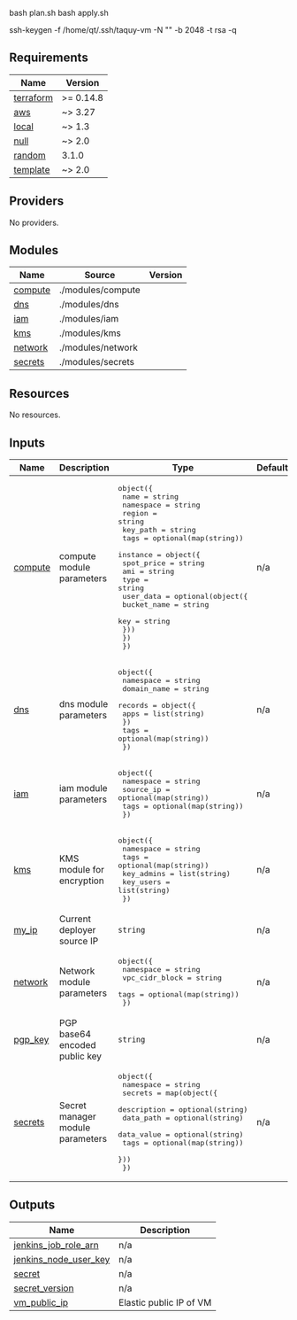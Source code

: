 bash plan.sh
bash apply.sh

ssh-keygen -f /home/qt/.ssh/taquy-vm -N "" -b 2048 -t rsa -q

<!-- BEGINNING OF PRE-COMMIT-TERRAFORM DOCS HOOK -->
## Requirements

| Name | Version |
|------|---------|
| <a name="requirement_terraform"></a> [terraform](#requirement\_terraform) | >= 0.14.8 |
| <a name="requirement_aws"></a> [aws](#requirement\_aws) | ~> 3.27 |
| <a name="requirement_local"></a> [local](#requirement\_local) | ~> 1.3 |
| <a name="requirement_null"></a> [null](#requirement\_null) | ~> 2.0 |
| <a name="requirement_random"></a> [random](#requirement\_random) | 3.1.0 |
| <a name="requirement_template"></a> [template](#requirement\_template) | ~> 2.0 |

## Providers

No providers.

## Modules

| Name | Source | Version |
|------|--------|---------|
| <a name="module_compute"></a> [compute](#module\_compute) | ./modules/compute |  |
| <a name="module_dns"></a> [dns](#module\_dns) | ./modules/dns |  |
| <a name="module_iam"></a> [iam](#module\_iam) | ./modules/iam |  |
| <a name="module_kms"></a> [kms](#module\_kms) | ./modules/kms |  |
| <a name="module_network"></a> [network](#module\_network) | ./modules/network |  |
| <a name="module_secrets"></a> [secrets](#module\_secrets) | ./modules/secrets |  |

## Resources

No resources.

## Inputs

| Name | Description | Type | Default | Required |
|------|-------------|------|---------|:--------:|
| <a name="input_compute"></a> [compute](#input\_compute) | compute module parameters | <pre>object({<br>    name      = string<br>    namespace = string<br>    region    = string<br>    key_path  = string<br>    tags      = optional(map(string))<br>    instance = object({<br>      spot_price = string<br>      ami        = string<br>      type       = string<br>      user_data = optional(object({<br>        bucket_name = string<br>        key         = string<br>      }))<br>    })<br>  })</pre> | n/a | yes |
| <a name="input_dns"></a> [dns](#input\_dns) | dns module parameters | <pre>object({<br>    namespace   = string<br>    domain_name = string<br>    records = object({<br>      apps = list(string)<br>    })<br>    tags = optional(map(string))<br>  })</pre> | n/a | yes |
| <a name="input_iam"></a> [iam](#input\_iam) | iam module parameters | <pre>object({<br>    namespace = string<br>    source_ip = optional(map(string))<br>    tags      = optional(map(string))<br>  })</pre> | n/a | yes |
| <a name="input_kms"></a> [kms](#input\_kms) | KMS module for encryption | <pre>object({<br>    namespace  = string<br>    tags       = optional(map(string))<br>    key_admins = list(string)<br>    key_users  = list(string)<br>  })</pre> | n/a | yes |
| <a name="input_my_ip"></a> [my\_ip](#input\_my\_ip) | Current deployer source IP | `string` | n/a | yes |
| <a name="input_network"></a> [network](#input\_network) | Network module parameters | <pre>object({<br>    namespace      = string<br>    vpc_cidr_block = string<br>    tags           = optional(map(string))<br>  })</pre> | n/a | yes |
| <a name="input_pgp_key"></a> [pgp\_key](#input\_pgp\_key) | PGP base64 encoded public key | `string` | n/a | yes |
| <a name="input_secrets"></a> [secrets](#input\_secrets) | Secret manager module parameters | <pre>object({<br>    namespace = string<br>    secrets = map(object({<br>      description = optional(string)<br>      data_path   = optional(string)<br>      data_value  = optional(string)<br>      tags        = optional(map(string))<br>    }))<br>  })</pre> | n/a | yes |

## Outputs

| Name | Description |
|------|-------------|
| <a name="output_jenkins_job_role_arn"></a> [jenkins\_job\_role\_arn](#output\_jenkins\_job\_role\_arn) | n/a |
| <a name="output_jenkins_node_user_key"></a> [jenkins\_node\_user\_key](#output\_jenkins\_node\_user\_key) | n/a |
| <a name="output_secret"></a> [secret](#output\_secret) | n/a |
| <a name="output_secret_version"></a> [secret\_version](#output\_secret\_version) | n/a |
| <a name="output_vm_public_ip"></a> [vm\_public\_ip](#output\_vm\_public\_ip) | Elastic public IP of VM |
<!-- END OF PRE-COMMIT-TERRAFORM DOCS HOOK -->
